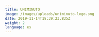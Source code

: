 ```yaml
---
title: UNIMINUTO
image: /images/uploads/uniminuto-logo.png
date: 2019-11-14T18:39:23.835Z
weight: 2
language: es
---
```

